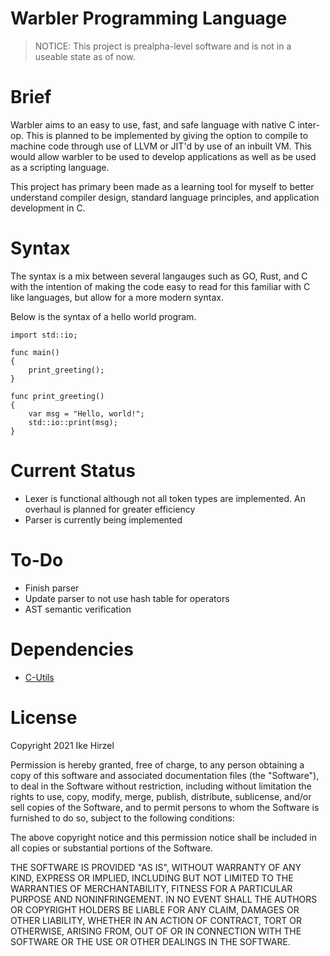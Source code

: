 # Warbler Programming Language
> NOTICE: This project is prealpha-level software and is not in a useable state as of now.
# Brief

Warbler aims to an easy to use, fast, and safe language with native C inter-op. This is planned to
be implemented by giving the option to compile to machine code through use of LLVM or JIT'd by use
of an inbuilt VM. This would allow warbler to be used to develop applications as well as be used as
a scripting language.

This project has primary been made as a learning tool for myself to better understand
compiler design, standard language principles, and application development in C.

# Syntax

The syntax is a mix between several langauges such as GO, Rust, and C with the intention of making
the code easy to read for this familiar with C like languages, but allow for a more modern syntax.

Below is the syntax of a hello world program.
```
import std::io;

func main()
{
	print_greeting();
}

func print_greeting()
{
	var msg = "Hello, world!";
	std::io::print(msg);
}
```
# Current Status

* Lexer is functional although not all token types are implemented. An overhaul is planned for
	greater efficiency
* Parser is currently being implemented

# To-Do

* Finish parser
* Update parser to not use hash table for operators
* AST semantic verification

# Dependencies

* [C-Utils](https://github.com/ikehirzel/c-utils)

# License

Copyright 2021 Ike Hirzel

Permission is hereby granted, free of charge, to any person obtaining a copy of
this software and associated documentation files (the "Software"), to deal in
the Software without restriction, including without limitation the rights to
use, copy, modify, merge, publish, distribute, sublicense, and/or sell copies of
the Software, and to permit persons to whom the Software is furnished to do so,
subject to the following conditions:

The above copyright notice and this permission notice shall be included in all
copies or substantial portions of the Software.

THE SOFTWARE IS PROVIDED "AS IS", WITHOUT WARRANTY OF ANY KIND, EXPRESS OR
IMPLIED, INCLUDING BUT NOT LIMITED TO THE WARRANTIES OF MERCHANTABILITY, FITNESS
FOR A PARTICULAR PURPOSE AND NONINFRINGEMENT. IN NO EVENT SHALL THE AUTHORS OR
COPYRIGHT HOLDERS BE LIABLE FOR ANY CLAIM, DAMAGES OR OTHER LIABILITY, WHETHER
IN AN ACTION OF CONTRACT, TORT OR OTHERWISE, ARISING FROM, OUT OF OR IN
CONNECTION WITH THE SOFTWARE OR THE USE OR OTHER DEALINGS IN THE SOFTWARE.

